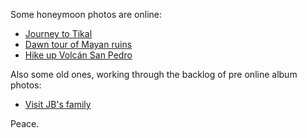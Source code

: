 <!--
.. title: Honeymoon photos
.. slug: honeymoon-photos
.. date: 2008-05-08 20:50:03-05:00
.. tags: photos
.. link: 
.. description: 
.. type: text
-->


Some honeymoon photos are online:

- [Journey to Tikal](https://photos.google.com/album/AF1QipNdpyLpG4OxnmmOm4IJgE4TfnFshCIMMY_lGu6vh)
- [Dawn tour of Mayan ruins](https://photos.google.com/album/AF1QipNSFJm_uHAdIvPtmDtOLI1J26u9QPcWJvoTHimK)
- [Hike up Volcán San Pedro](https://photos.google.com/album/AF1QipMna0ZW7KfPoEGV_0qY9eKQGjjnheZD7fQBuGBS)

Also some old ones, working through the backlog of pre online album
photos:

- [Visit JB's family](https://photos.google.com/album/AF1QipNXeuPyr90ZOVb3RIrzhHCb3405YWKja3qnkts7h)

Peace.